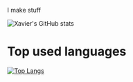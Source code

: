 I make stuff

![Xavier's GitHub stats](https://github-readme-stats.vercel.app/api?username=sujyrokimora&count_private=true)

# Top used languages 
[![Top Langs](https://github-readme-stats.vercel.app/api/top-langs/?username=sujyrokimora)](https://github.com/anuraghazra/github-readme-stats)
